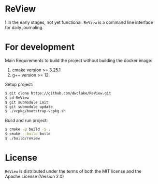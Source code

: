 # ReView
! In the early stages, not yet functional.
`ReView` is a command line interface for daily journaling.

# For development
Main Requirements to build the project without building the docker image:
1. cmake version >= 3.25.1
2. g++ version >= 12

Setup project:
```bash
$ git clone https://github.com/dwclake/ReView.git
$ cd ReView
$ git submodule init
$ git submodule update
$ ./vcpkg/bootstrap-vcpkg.sh
```
Build and run project:
```bash
$ cmake -B build -S .
$ cmake --build build
$ ./build/review
```
# License
`ReView` is distributed under the terms of both the MIT license and the Apache License (Version 2.0)
